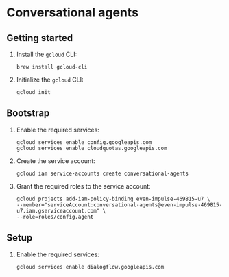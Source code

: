 # Conversational agents

## Getting started

1. Install the `gcloud` CLI:
    ```
    brew install gcloud-cli
    ```

2. Initialize the `gcloud` CLI:
    ```
    gcloud init
    ```

## Bootstrap

1. Enable the required services:
    ```
    gcloud services enable config.googleapis.com
    gcloud services enable cloudquotas.googleapis.com
    ```

2. Create the service account:
    ```
    gcloud iam service-accounts create conversational-agents
    ```

3. Grant the required roles to the service account:
    ```
    gcloud projects add-iam-policy-binding even-impulse-469815-u7 \
    --member="serviceAccount:conversational-agents@even-impulse-469815-u7.iam.gserviceaccount.com" \
    --role=roles/config.agent
    ```

## Setup

1. Enable the required services:
    ```
    gcloud services enable dialogflow.googleapis.com
    ```
